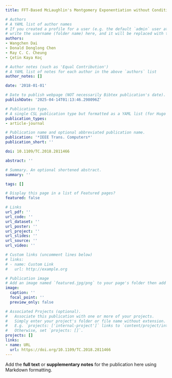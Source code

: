 ```yaml
---
title: FFT-Based McLaughlin's Montgomery Exponentiation without Conditional Selections

# Authors
# A YAML list of author names
# If you created a profile for a user (e.g. the default `admin` user at `content/authors/admin/`), 
# write the username (folder name) here, and it will be replaced with their full name and linked to their profile.
authors:
- Wangchen Dai
- Donald Donglong Chen
- Ray C. C. Cheung
- Çetin Kaya Koç

# Author notes (such as 'Equal Contribution')
# A YAML list of notes for each author in the above `authors` list
author_notes: []

date: '2018-01-01'

# Date to publish webpage (NOT necessarily Bibtex publication's date).
publishDate: '2025-04-14T01:13:46.298096Z'

# Publication type.
# A single CSL publication type but formatted as a YAML list (for Hugo requirements).
publication_types:
- article-journal

# Publication name and optional abbreviated publication name.
publication: '*IEEE Trans. Computers*'
publication_short: ''

doi: 10.1109/TC.2018.2811466

abstract: ''

# Summary. An optional shortened abstract.
summary: ''

tags: []

# Display this page in a list of Featured pages?
featured: false

# Links
url_pdf: ''
url_code: ''
url_dataset: ''
url_poster: ''
url_project: ''
url_slides: ''
url_source: ''
url_video: ''

# Custom links (uncomment lines below)
# links:
# - name: Custom Link
#   url: http://example.org

# Publication image
# Add an image named `featured.jpg/png` to your page's folder then add a caption below.
image:
  caption: ''
  focal_point: ''
  preview_only: false

# Associated Projects (optional).
#   Associate this publication with one or more of your projects.
#   Simply enter your project's folder or file name without extension.
#   E.g. `projects: ['internal-project']` links to `content/project/internal-project/index.md`.
#   Otherwise, set `projects: []`.
projects: []
links:
- name: URL
  url: https://doi.org/10.1109/TC.2018.2811466
---
```


Add the **full text** or **supplementary notes** for the publication here using Markdown formatting.
